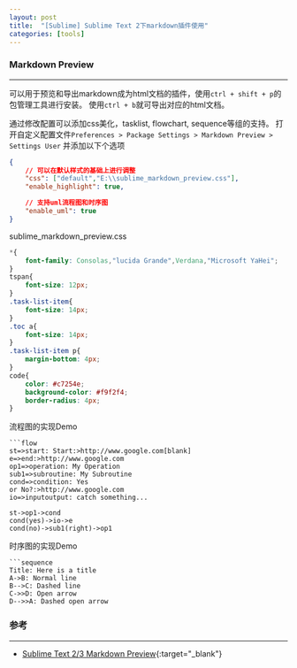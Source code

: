 ```yaml
---
layout: post
title:  "[Sublime] Sublime Text 2下markdown插件使用"
categories: [tools]
---
```


### Markdown Preview
---------------------

可以用于预览和导出markdown成为html文档的插件，使用`ctrl + shift + p`的包管理工具进行安装。
使用`ctrl + b`就可导出对应的html文档。

通过修改配置可以添加css美化，tasklist, flowchart, sequence等组的支持。
打开自定义配置文件`Preferences > Package Settings > Markdown Preview > Settings User`
并添加以下个选项

```json
{
	// 可以在默认样式的基础上进行调整
	"css": ["default","E:\\sublime_markdown_preview.css"],
	"enable_highlight": true,

	// 支持uml流程图和时序图
	"enable_uml": true
}
```

sublime_markdown_preview.css

```css
*{
	font-family: Consolas,"lucida Grande",Verdana,"Microsoft YaHei";
}
tspan{
	font-size: 12px;
}
.task-list-item{
	font-size: 14px;
}
.toc a{
	font-size: 14px;
}
.task-list-item p{
	margin-bottom: 4px;
}
code{
    color: #c7254e;
    background-color: #f9f2f4;
    border-radius: 4px;
}
```

流程图的实现Demo

```
```flow
st=>start: Start:>http://www.google.com[blank]
e=>end:>http://www.google.com
op1=>operation: My Operation
sub1=>subroutine: My Subroutine
cond=>condition: Yes
or No?:>http://www.google.com
io=>inputoutput: catch something...

st->op1->cond
cond(yes)->io->e
cond(no)->sub1(right)->op1
```

时序图的实现Demo

```
```sequence
Title: Here is a title
A->B: Normal line
B-->C: Dashed line
C->>D: Open arrow
D-->>A: Dashed open arrow
```

### 参考
-----------------------------
* [Sublime Text 2/3 Markdown Preview](https://github.com/revolunet/sublimetext-markdown-preview){:target="_blank"}
